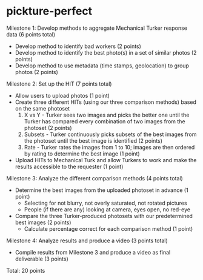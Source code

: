 # pickture-perfect

Milestone 1: Develop methods to aggregate Mechanical Turker response data (6 points total)
* Develop method to identify bad workers (2 points)
* Develop method to identify the best photo(s) in a set of similar photos (2 points)
* Develop method to use metadata (time stamps, geolocation) to group photos (2 points)

Milestone 2: Set up the HIT (7 points total)
* Allow users to upload photos (1 point)
* Create three different HITs (using our three comparison methods) based on the same photoset
  1. X vs Y - Turker sees two images and picks the better one until the Turker has compared every combination of two images from the photoset (2 points)
  2. Subsets - Turker continuously picks subsets of the best images from the photoset until the best image is identified (2 points)
  3. Rate - Turker rates the images from 1 to 10; images are then ordered by rating to determine the best image (1 point)
* Upload HITs to Mechanical Turk and allow Turkers to work and make the results accessible to the requester (1 point)

Milestone 3: Analyze the different comparison methods (4 points total)
* Determine the best images from the uploaded photoset in advance (1 point)
  * Selecting for not blurry, not overly saturated, not rotated pictures
  * People (if there are any) looking at camera, eyes open, no red-eye
* Compare the three Turker-produced photosets with our predetermined best images (2 points)
  * Calculate percentage correct for each comparison method (1 point)

Milestone 4: Analyze results and produce a video (3 points total)
* Compile results from Milestone 3 and produce a video as final deliverable (3 points)

Total: 20 points

